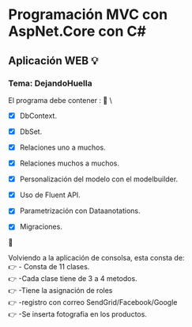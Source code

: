 # Programación MVC con AspNet.Core con C#
## Aplicación WEB :bulb: 
### Tema: DejandoHuella
El programa debe contener : :notebook_with_decorative_cover:  \
-[x] DbContext. 
-[x] DbSet. 
-[x] Relaciones uno a muchos. 
-[x] Relaciones muchos a muchos. 
-[x] Personalización del modelo con el modelbuilder. 
-[x] Uso de Fluent API. 
-[x] Parametrización con Dataanotations. 
-[x] Migraciones. 



:file_folder: 

Volviendo a la aplicación de consolsa, esta consta de: \
:point_right: - Consta de 11 clases. \
:point_right: -Cada clase tiene de 3 a 4 metodos. \
:point_right: -Tiene la asignación de roles \
:point_right: -registro con correo SendGrid/Facebook/Google \
:point_right: -Se inserta fotografia en los productos. 

